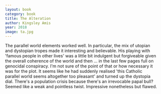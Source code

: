 ```yaml
---
layout: book
category: book
title: The Alteration
author: Kingsley Amis
year: 2018
image: ta.jpg
---
```

The parallel world elements worked well. In particular, the mix of utopian and dystopian tropes made it interesting and believable. His playing with 'famous people in other lives' was a little bit indulgent but forgiveable given the overall coherence of the world and then … in the last few pages full on genocidal conspiracy.  I'm not sure of the point of that or how necessary it was for the plot.  It seems like he had suddenly realised 'this Catholic parallel world seems altogether too pleasant' and turned up the dystopia dial.  There's a population crisis because there's an irrevocable papal bull?  Seemed like a weak and pointless twist.  Impressive nonetheless but flawed.
